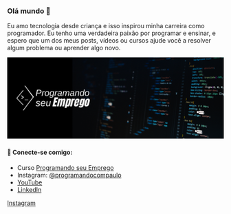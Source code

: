 <h3>Olá mundo 👋</h3>
<p>Eu amo tecnologia desde criança e isso inspirou minha carreira como programador. Eu tenho uma verdadeira paixão por
    programar e ensinar, e espero que um dos meus posts, vídeos ou cursos ajude você a resolver algum problema ou
    aprender algo novo.
</p>
<img src="https://github.com/paulomulotto/paulomulotto/blob/main/Banner%20Programando%20seu%20Emprego.png" alt="Banner Programando seu Emprego"/>

<h4>🤝 Conecte-se comigo:</h4>

- Curso <a href="https://paginavendas.programandoseuemprego.com.br/">Programando seu Emprego</a>
- Instagram: <a href="https://www.instagram.com/programandocompaulo/">@programandocompaulo</a>
- <a href="https://www.youtube.com/channel/UChaxb4gkwfLf5Y3K4kZcTgA">YouTube</a>
- <a href="https://www.linkedin.com/in/paulo-mulotto/">LinkedIn</a>

<!---
paulomulotto/paulomulotto is a ✨ special ✨ repository because its `README.md` (this file) appears on your GitHub profile.
You can click the Preview link to take a look at your changes.
--->

[Instagram](https://www.instagram.com/programandocompaulo/)
